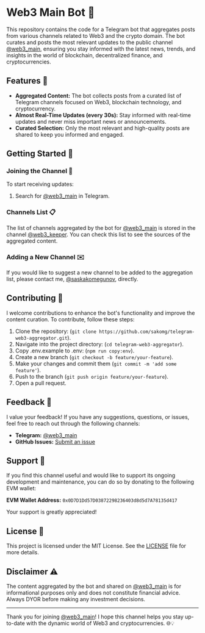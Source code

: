 # Web3 Main Bot 🚀

This repository contains the code for a Telegram bot that aggregates posts from various channels related to Web3 and the crypto domain. The bot curates and posts the most relevant updates to the public channel [@web3_main](https://t.me/web3_main), ensuring you stay informed with the latest news, trends, and insights in the world of blockchain, decentralized finance, and cryptocurrencies.

## Features 🌟

- **Aggregated Content:** The bot collects posts from a curated list of Telegram channels focused on Web3, blockchain technology, and cryptocurrency.
- **Almost Real-Time Updates (every 30s):** Stay informed with real-time updates and never miss important news or announcements.
- **Curated Selection:** Only the most relevant and high-quality posts are shared to keep you informed and engaged.

## Getting Started 🚀

### Joining the Channel 📲

To start receiving updates:

1. Search for [@web3_main](https://t.me/web3_main) in Telegram.

### Channels List 📋

The list of channels aggregated by the bot for [@web3_main](https://t.me/web3_main) is stored in the channel [@web3_keeper](https://t.me/web3_keeper). You can check this list to see the sources of the aggregated content.

### Adding a New Channel ✉️

If you would like to suggest a new channel to be added to the aggregation list, please contact me, [@saskakomegunov](https://t.me/saskakomegunov), directly.

## Contributing 🤝

I welcome contributions to enhance the bot's functionality and improve the content curation. To contribute, follow these steps:

1. Clone the repository: (`git clone https://github.com/sakomg/telegram-web3-aggregator.git`).
2. Navigate into the project directory: (`cd telegram-web3-aggregator`).
3. Copy .env.example to .env: (`npm run copy:env`).
4. Create a new branch (`git checkout -b feature/your-feature`).
5. Make your changes and commit them (`git commit -m 'add some feature'`).
6. Push to the branch (`git push origin feature/your-feature`).
7. Open a pull request.

## Feedback 💬

I value your feedback! If you have any suggestions, questions, or issues, feel free to reach out through the following channels:

- **Telegram:** [@web3_main](https://t.me/web3_main)
- **GitHub Issues:** [Submit an issue](https://github.com/sakomg/telegram-web3-aggregator/issues)

## Support 💖

If you find this channel useful and would like to support its ongoing development and maintenance, you can do so by donating to the following EVM wallet:

**EVM Wallet Address:** `0x0D7D1Dd57D03872298236403d8d5d7A78135d417`

Your support is greatly appreciated!

## License 📜

This project is licensed under the MIT License. See the [LICENSE](LICENSE) file for more details.

## Disclaimer ⚠️

The content aggregated by the bot and shared on [@web3_main](https://t.me/web3_main) is for informational purposes only and does not constitute financial advice. Always DYOR before making any investment decisions.

---

Thank you for joining [@web3_main](https://t.me/web3_main)! I hope this channel helps you stay up-to-date with the dynamic world of Web3 and cryptocurrencies. 🌐💡
